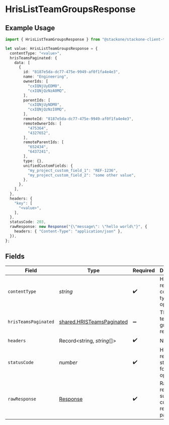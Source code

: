 # HrisListTeamGroupsResponse

## Example Usage

```typescript
import { HrisListTeamGroupsResponse } from "@stackone/stackone-client-ts/sdk/models/operations";

let value: HrisListTeamGroupsResponse = {
  contentType: "<value>",
  hrisTeamsPaginated: {
    data: [
      {
        id: "8187e5da-dc77-475e-9949-af0f1fa4e4e3",
        name: "Engineering",
        ownerIds: [
          "cxIQNjUyEDM0",
          "cxIQNjQzNzA0MQ",
        ],
        parentIds: [
          "cxIQNjUyNDM0",
          "cxIQNjQzNzI0MQ",
        ],
        remoteId: "8187e5da-dc77-475e-9949-af0f1fa4e4e3",
        remoteOwnerIds: [
          "475364",
          "4327652",
        ],
        remoteParentIds: [
          "652434",
          "6437241",
        ],
        type: {},
        unifiedCustomFields: {
          "my_project_custom_field_1": "REF-1236",
          "my_project_custom_field_2": "some other value",
        },
      },
    ],
  },
  headers: {
    "key": [
      "<value>",
    ],
  },
  statusCode: 203,
  rawResponse: new Response("{\"message\": \"hello world\"}", {
    headers: { "Content-Type": "application/json" },
  }),
};
```

## Fields

| Field                                                                         | Type                                                                          | Required                                                                      | Description                                                                   |
| ----------------------------------------------------------------------------- | ----------------------------------------------------------------------------- | ----------------------------------------------------------------------------- | ----------------------------------------------------------------------------- |
| `contentType`                                                                 | *string*                                                                      | :heavy_check_mark:                                                            | HTTP response content type for this operation                                 |
| `hrisTeamsPaginated`                                                          | [shared.HRISTeamsPaginated](../../../sdk/models/shared/hristeamspaginated.md) | :heavy_minus_sign:                                                            | The list of team groups was retrieved.                                        |
| `headers`                                                                     | Record<string, *string*[]>                                                    | :heavy_check_mark:                                                            | N/A                                                                           |
| `statusCode`                                                                  | *number*                                                                      | :heavy_check_mark:                                                            | HTTP response status code for this operation                                  |
| `rawResponse`                                                                 | [Response](https://developer.mozilla.org/en-US/docs/Web/API/Response)         | :heavy_check_mark:                                                            | Raw HTTP response; suitable for custom response parsing                       |
